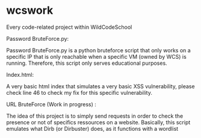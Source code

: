 # wcswork
Every code-related project within WildCodeSchool

Password BruteForce.py:

Password BruteForce.py is a python bruteforce script that only works on a specific IP that is only reachable when a specific VM (owned by WCS) is running.
Therefore, this script only serves educational purposes. 

Index.html:

A very basic html index that simulates a very basic XSS vulnerability, please check line 46 to check my fix for this specific vulnerability.

URL BruteForce (Work in progress) :

The idea of this project is to simply send requests in order to check the presence or not of specifics ressources on a website. Basically, this script emulates what Dirb (or Dirbuster) does, as it functions with a wordlist

